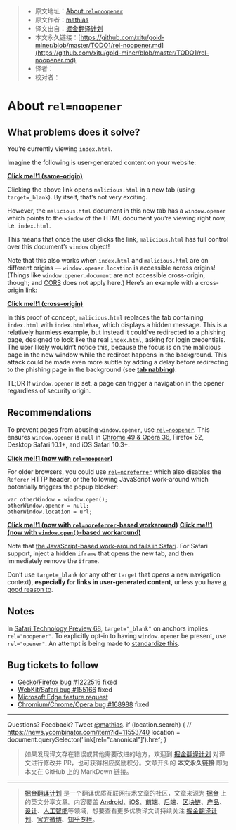 > * 原文地址：[About `rel=noopener`](https://mathiasbynens.github.io/rel-noopener/)
> * 原文作者：[mathias](https://twitter.com/mathias)
> * 译文出自：[掘金翻译计划](https://github.com/xitu/gold-miner)
> * 本文永久链接：[https://github.com/xitu/gold-miner/blob/master/TODO1/rel-noopener.md](https://github.com/xitu/gold-miner/blob/master/TODO1/rel-noopener.md)
> * 译者：
> * 校对者：

# About `rel=noopener`

## What problems does it solve?

You’re currently viewing `index.html`.

Imagine the following is user-generated content on your website:

[**Click me!!1 (same-origin)**](malicious.html)

Clicking the above link opens `malicious.html` in a new tab (using `target=_blank`). By itself, that’s not very exciting.

However, the `malicious.html` document in this new tab has a `window.opener` which points to the `window` of the HTML document you’re viewing right now, i.e. `index.html`.

This means that once the user clicks the link, `malicious.html` has full control over this document’s `window` object!

Note that this also works when `index.html` and `malicious.html` are on different origins — `window.opener.location` is accessible across origins! (Things like `window.opener.document` are not accessible cross-origin, though; and [CORS](https://fetch.spec.whatwg.org/#http-cors-protocol) does not apply here.) Here’s an example with a cross-origin link:

[**Click me!!1 (cross-origin)**](https://mathiasbynens.be/demo/opener)

In this proof of concept, `malicious.html` replaces the tab containing `index.html` with `index.html#hax`, which displays a hidden message. This is a relatively harmless example, but instead it could’ve redirected to a phishing page, designed to look like the real `index.html`, asking for login credentials. The user likely wouldn’t notice this, because the focus is on the malicious page in the new window while the redirect happens in the background. This attack could be made even more subtle by adding a delay before redirecting to the phishing page in the background (see [**tab nabbing**](http://www.azarask.in/blog/post/a-new-type-of-phishing-attack/)).

TL;DR If `window.opener` is set, a page can trigger a navigation in the opener regardless of security origin.

## Recommendations

To prevent pages from abusing `window.opener`, use [`rel=noopener`](https://html.spec.whatwg.org/multipage/semantics.html#link-type-noopener). This ensures `window.opener` is `null` in [Chrome 49 & Opera 36](https://dev.opera.com/blog/opera-36/#a-relnoopener "What’s new in Chromium 49 and Opera 36"), Firefox 52, Desktop Safari 10.1+, and iOS Safari 10.3+.

[**Click me!!1 (now with `rel=noopener`)**](malicious.html)

For older browsers, you could use [`rel=noreferrer`](https://html.spec.whatwg.org/multipage/semantics.html#link-type-noreferrer) which also disables the `Referer` HTTP header, or the following JavaScript work-around which potentially triggers the popup blocker:

```
var otherWindow = window.open();
otherWindow.opener = null;
otherWindow.location = url;
```

[**Click me!!1 (now with `rel=noreferrer`-based workaround)**](malicious.html) [**Click me!!1 (now with `window.open()`-based workaround)**](malicious.html)

Note that [the JavaScript-based work-around fails in Safari](https://github.com/danielstjules/blankshield#solutions). For Safari support, inject a hidden `iframe` that opens the new tab, and then immediately remove the `iframe`.

Don’t use `target=_blank` (or any other `target` that opens a new navigation context), **especially for links in user-generated content**, unless you have [a good reason to](https://css-tricks.com/use-target_blank/).

## Notes

In [Safari Technology Preview 68](https://webkit.org/blog/8475/release-notes-for-safari-technology-preview-68/), `target="_blank"` on anchors implies `rel="noopener"`. To explicitly opt-in to having `window.opener` be present, use `rel="opener"`. An attempt is being made to [standardize this](https://github.com/whatwg/html/issues/4078).

## Bug tickets to follow

* [Gecko/Firefox bug #1222516](https://bugzilla.mozilla.org/show_bug.cgi?id=1222516) fixed
* [WebKit/Safari bug #155166](https://bugs.webkit.org/show_bug.cgi?id=155166) fixed
* [Microsoft Edge feature request](https://wpdev.uservoice.com/forums/257854-microsoft-edge-developer/suggestions/12942405-implement-rel-noopener)
* [Chromium/Chrome/Opera bug #168988](https://bugs.chromium.org/p/chromium/issues/detail?id=168988) fixed

---

Questions? Feedback? Tweet [@mathias](https://twitter.com/mathias). if (location.search) { // https://news.ycombinator.com/item?id=11553740 location = document.querySelector('link\[rel="canonical"\]').href; }

> 如果发现译文存在错误或其他需要改进的地方，欢迎到 [掘金翻译计划](https://github.com/xitu/gold-miner) 对译文进行修改并 PR，也可获得相应奖励积分。文章开头的 **本文永久链接** 即为本文在 GitHub 上的 MarkDown 链接。

---

> [掘金翻译计划](https://github.com/xitu/gold-miner) 是一个翻译优质互联网技术文章的社区，文章来源为 [掘金](https://juejin.im) 上的英文分享文章。内容覆盖 [Android](https://github.com/xitu/gold-miner#android)、[iOS](https://github.com/xitu/gold-miner#ios)、[前端](https://github.com/xitu/gold-miner#前端)、[后端](https://github.com/xitu/gold-miner#后端)、[区块链](https://github.com/xitu/gold-miner#区块链)、[产品](https://github.com/xitu/gold-miner#产品)、[设计](https://github.com/xitu/gold-miner#设计)、[人工智能](https://github.com/xitu/gold-miner#人工智能)等领域，想要查看更多优质译文请持续关注 [掘金翻译计划](https://github.com/xitu/gold-miner)、[官方微博](http://weibo.com/juejinfanyi)、[知乎专栏](https://zhuanlan.zhihu.com/juejinfanyi)。

